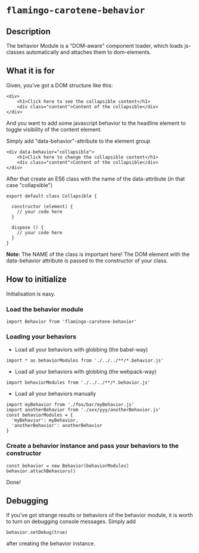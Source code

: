 # `flamingo-carotene-behavior`

## Description

The behavior Module is a "DOM-aware" component loader, which loads js-classes automatically and attaches them to dom-elements.

## What it is for

Given, you've got a DOM structure like this: 
```
<div>
    <h1>Click here to see the collapsible content</h1>
    <div class="content">Content of the collapsible</div>
</div>
```
    
And you want to add some javascript behavior to the headline element to toggle visibility of the content element.

Simply add "data-behavior"-attribute to the element group     
```
<div data-behavior="collapsible">
    <h1>Click here to change the collapsible content</h1>
    <div class="content">Content of the collapsible</div>
</div>
```

After that create an ES6 class with the name of the data-attribute (in that case "collapsible")

```
export default class Collapsible {

  constructor (element) {
    // your code here
  }

  dispose () {
    // your code here
  }
}
```
**Note:** The NAME of the class is important here!
The DOM element with the data-behavior attribute is passed to the constructor of your class.

## How to initialize
Initialisation is easy.

### Load the behavior module 

```
import Behavior from 'flamingo-carotene-behavior'
```

### Loading your behaviors

* Load all your behaviors with globbing (the babel-way)

```
import * as behaviorModules from './../../**/*.behavior.js'
```
  
* Load all your behaviors with globbing (the webpack-way)

```
import behaviorModules from './../../**/*.behavior.js'
```
  
* Load all your behaviors manually 

```
import myBehavior from './foo/bar/myBehavior.js'
import anotherBehavior from './xxx/yyy/anotherBehavior.js'
const behaviorModules = {
  'myBehavior': myBehavior,
  'anotherBehavior': anotherBehavior
}
```
  
### Create a behavior instance and pass your behaviors to the constructor

```
const behavior = new Behavior(behaviorModules)
behavior.attachBehaviors() 
```

Done! 

## Debugging

If you've got strange results or behaviors of the behavior module, it is worth to turn on debugging console messages.
Simply add
```
behavior.setDebug(true)
```
after creating the behavior instance.

